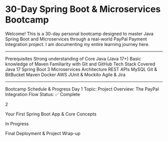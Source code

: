 
# 30-Day Spring Boot & Microservices Bootcamp

Welcome! This is a 30-day personal bootcamp designed to master Java Spring Boot and Microservices through a real-world PayPal Payment Integration project. I am documenting my entire learning journey here.

--------------------------------------------------------------------------------------------------------------------------------------------------------------------
Prerequisites
Strong understanding of Core Java (Java 17+)
Basic knowledge of Maven
Familiarity with Git and GitHub
Tech Stack Covered
Java 17
Spring Boot 3
Microservices Architecture
REST APIs
MySQL
Git & BitBucket
Maven
Docker
AWS
JUnit & Mockito
Agile & Jira

--------------------------------------------------------------------------------------------------------------------------------------------------------------------

Bootcamp Schedule & Progress
Day 1
Topic: Project Overview: The PayPal Integration Flow
Status: ✅ Complete

2

Your First Spring Boot App & Core Concepts

In Progress


Final Deployment & Project Wrap-up
